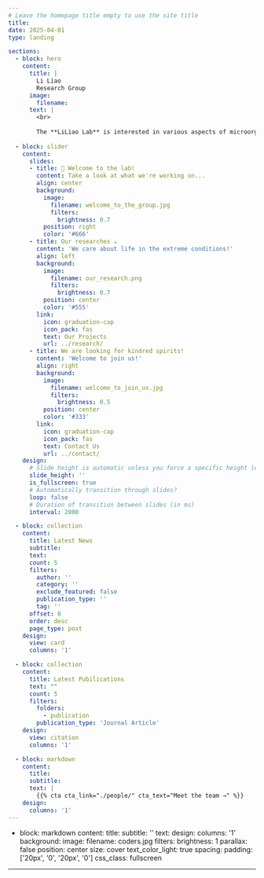 ```yaml
---
# Leave the homepage title empty to use the site title
title:
date: 2025-04-01
type: landing

sections:
  - block: hero
    content:
      title: |
        Li Liao
        Research Group
      image:
        filename: 
      text: |
        <br>
        
        The **LiLiao Lab** is interested in various aspects of microorganisms living in Antarctic and the Arctic regions: including **bacterial sRNAs** and their regulation, **microbial diversity** and survival in extreme environments (e.g., in subglacial lakes, sea ice, sea water), as well as innovation of microbial cultivation and microbial resource exploration.
  
  - block: slider
    content:
      slides:
      - title: 👋 Welcome to the lab!
        content: Take a look at what we're working on...
        align: center
        background:
          image:
            filename: welcome_to_the_group.jpg
            filters:
              brightness: 0.7
          position: right
          color: '#666'
      - title: Our researches ☕️
        content: 'We care about life in the extreme conditions!'
        align: left
        background:
          image:
            filename: our_research.png
            filters:
              brightness: 0.7
          position: center
          color: '#555'
        link:
          icon: graduation-cap
          icon_pack: fas
          text: Our Projects
          url: ../research/
      - title: We are looking for kindred spirits!
        content: 'Welcome to join us!'
        align: right
        background:
          image:
            filename: welcome_to_join_us.jpg
            filters:
              brightness: 0.5
          position: center
          color: '#333'
        link:
          icon: graduation-cap
          icon_pack: fas
          text: Contact Us
          url: ../contact/
    design:
      # Slide height is automatic unless you force a specific height (e.g. '400px')
      slide_height: ''
      is_fullscreen: true
      # Automatically transition through slides?
      loop: false
      # Duration of transition between slides (in ms)
      interval: 2000

  - block: collection
    content:
      title: Latest News
      subtitle:
      text:
      count: 5
      filters:
        author: ''
        category: ''
        exclude_featured: false
        publication_type: ''
        tag: ''
      offset: 0
      order: desc
      page_type: post
    design:
      view: card
      columns: '1'

  - block: collection
    content:
      title: Latest Pubilications
      text: ""
      count: 5
      filters:
        folders:
          - publication
        publication_type: 'Journal Article'
    design:
      view: citation
      columns: '1'

  - block: markdown
    content:
      title:
      subtitle:
      text: |
        {{% cta cta_link="./people/" cta_text="Meet the team →" %}}
    design:
      columns: '1'
---
```

  - block: markdown
    content:
      title:
      subtitle: ''
      text:
    design:
      columns: '1'
      background:
        image: 
          filename: coders.jpg
          filters:
            brightness: 1
          parallax: false
          position: center
          size: cover
          text_color_light: true
      spacing:
        padding: ['20px', '0', '20px', '0']
      css_class: fullscreen
---
